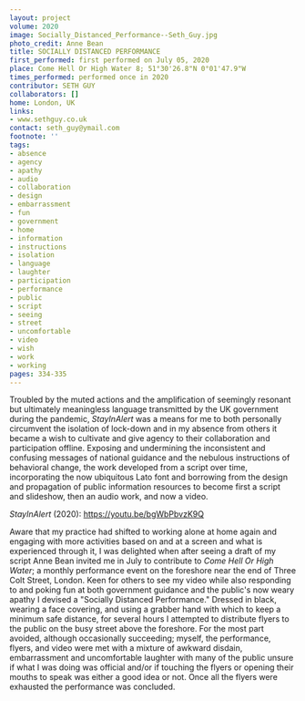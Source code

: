 ```yaml
---
layout: project
volume: 2020
image: Socially_Distanced_Performance--Seth_Guy.jpg
photo_credit: Anne Bean
title: SOCIALLY DISTANCED PERFORMANCE
first_performed: first performed on July 05, 2020
place: Come Hell Or High Water 8; 51°30'26.8"N 0°01'47.9"W
times_performed: performed once in 2020
contributor: SETH GUY
collaborators: []
home: London, UK
links:
- www.sethguy.co.uk
contact: seth_guy@ymail.com
footnote: ''
tags:
- absence
- agency
- apathy
- audio
- collaboration
- design
- embarrassment
- fun
- government
- home
- information
- instructions
- isolation
- language
- laughter
- participation
- performance
- public
- script
- seeing
- street
- uncomfortable
- video
- wish
- work
- working
pages: 334-335
---
```


Troubled by the muted actions and the
amplification of seemingly resonant but ultimately meaningless language transmitted by the UK government during the pandemic, *StayInAlert* was a means for me to both personally circumvent the isolation of lock-down and in my absence from others it became a wish to cultivate and give agency to their collaboration and participation offline. Exposing and undermining the inconsistent and confusing messages of national guidance and the nebulous instructions of behavioral change, the work developed from a script over time, incorporating the now ubiquitous Lato font
and borrowing from the design and propagation of public information resources to become first a script and slideshow, then an audio work, and now a video.

*StayInAlert* (2020): https://youtu.be/bgWbPbvzK9Q

Aware that my practice had shifted to working alone at home again and engaging
with more activities based on and at a screen and what is experienced through it, I was delighted when after seeing a draft of my script Anne Bean invited me in July to contribute to *Come Hell Or High Water*; a monthly performance event on the foreshore near the end of Three Colt Street, London. Keen for others to see my video while also responding to and poking fun at both government guidance and the public's now weary apathy I devised a "Socially Distanced Performance." Dressed in black, wearing a face covering, and using a grabber hand with which to keep a minimum safe distance, for several hours I attempted to distribute flyers to the public on the busy street above the foreshore. For the most part avoided, although occasionally succeeding; myself, the performance, flyers, and video were met with a mixture of awkward disdain, embarrassment and uncomfortable laughter with many of the public unsure if what I was doing was official and/or if touching the flyers or opening their mouths to speak was either a good idea or not. Once all the flyers were exhausted the performance was concluded.
